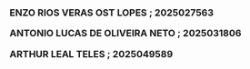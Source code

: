 <h3 align="left">
ENZO RIOS VERAS OST LOPES ; 2025027563

ANTONIO LUCAS DE OLIVEIRA NETO ; 2025031806
 
ARTHUR LEAL TELES ; 2025049589
</h3>